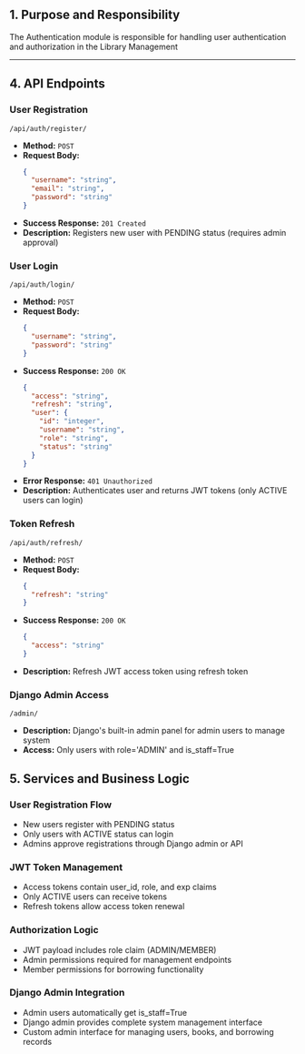
## 1. Purpose and Responsibility

The Authentication module is responsible for handling user authentication and authorization in the Library Management 

---



## 4. API Endpoints

### User Registration
`/api/auth/register/`
- **Method:** `POST`
- **Request Body:**
  ```json
  {
    "username": "string",
    "email": "string",
    "password": "string"
  }
  ```
- **Success Response:** `201 Created`
- **Description:** Registers new user with PENDING status (requires admin approval)

### User Login
`/api/auth/login/`
- **Method:** `POST`
- **Request Body:**
  ```json
  {
    "username": "string",
    "password": "string"
  }
  ```
- **Success Response:** `200 OK`
  ```json
  {
    "access": "string",
    "refresh": "string",
    "user": {
      "id": "integer",
      "username": "string",
      "role": "string",
      "status": "string"
    }
  }
  ```
- **Error Response:** `401 Unauthorized`
- **Description:** Authenticates user and returns JWT tokens (only ACTIVE users can login)

### Token Refresh
`/api/auth/refresh/`
- **Method:** `POST`
- **Request Body:**
  ```json
  {
    "refresh": "string"
  }
  ```
- **Success Response:** `200 OK`
  ```json
  {
    "access": "string"
  }
  ```
- **Description:** Refresh JWT access token using refresh token

### Django Admin Access
`/admin/`
- **Description:** Django's built-in admin panel for admin users to manage system
- **Access:** Only users with role='ADMIN' and is_staff=True


## 5. Services and Business Logic

### User Registration Flow
- New users register with PENDING status
- Only users with ACTIVE status can login
- Admins approve registrations through Django admin or API

### JWT Token Management
- Access tokens contain user_id, role, and exp claims
- Only ACTIVE users can receive tokens
- Refresh tokens allow access token renewal

### Authorization Logic
- JWT payload includes role claim (ADMIN/MEMBER)
- Admin permissions required for management endpoints
- Member permissions for borrowing functionality

### Django Admin Integration
- Admin users automatically get is_staff=True
- Django admin provides complete system management interface
- Custom admin interface for managing users, books, and borrowing records
